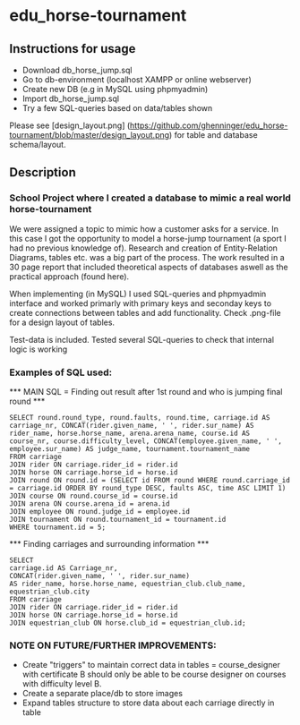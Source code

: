 # edu_horse-tournament

## Instructions for usage

- Download db_horse_jump.sql
- Go to db-environment (localhost XAMPP or online webserver)
- Create new DB (e.g in MySQL using phpmyadmin)
- Import db_horse_jump.sql
- Try a few SQL-queries based on data/tables shown

Please see [design_layout.png] (https://github.com/ghenninger/edu_horse-tournament/blob/master/design_layout.png) for table and database schema/layout.

## Description
### School Project where I created a database to mimic a real world horse-tournament

We were assigned a topic to mimic how a customer asks for a service. In this case I got the opportunity to model a horse-jump tournament (a sport I had no previous knowledge of). Research and creation of Entity-Relation Diagrams, tables etc. was a big part of the process. The work resulted in a 30 page report that included theoretical aspects of databases aswell as the practical approach (found here). 

When implementing (in MySQL) I used SQL-queries and phpmyadmin interface and worked primarly with primary keys and seconday keys to create connections between tables and add functionality. Check .png-file for a design layout of tables.

Test-data is included. Tested several SQL-queries to check that internal logic is working


### Examples of SQL used:

*** MAIN SQL = Finding out result after 1st round and who is jumping final round ***

```
SELECT round.round_type, round.faults, round.time, carriage.id AS carriage_nr, CONCAT(rider.given_name, ' ', rider.sur_name) AS rider_name, horse.horse_name, arena.arena_name, course.id AS course_nr, course.difficulty_level, CONCAT(employee.given_name, ' ', employee.sur_name) AS judge_name, tournament.tournament_name
FROM carriage
JOIN rider ON carriage.rider_id = rider.id
JOIN horse ON carriage.horse_id = horse.id
JOIN round ON round.id = (SELECT id FROM round WHERE round.carriage_id = carriage.id ORDER BY round_type DESC, faults ASC, time ASC LIMIT 1)
JOIN course ON round.course_id = course.id
JOIN arena ON course.arena_id = arena.id
JOIN employee ON round.judge_id = employee.id
JOIN tournament ON round.tournament_id = tournament.id
WHERE tournament.id = 5;
```

*** Finding carriages and surrounding information *** 

```
SELECT 
carriage.id AS Carriage_nr, 
CONCAT(rider.given_name, ' ', rider.sur_name) 
AS rider_name, horse.horse_name, equestrian_club.club_name, equestrian_club.city
FROM carriage 
JOIN rider ON carriage.rider_id = rider.id
JOIN horse ON carriage.horse_id = horse.id
JOIN equestrian_club ON horse.club_id = equestrian_club.id;
```

### NOTE ON FUTURE/FURTHER IMPROVEMENTS:
- Create "triggers" to maintain correct data in tables = course_designer with certificate B should only be able to be course designer on courses with difficulty level B.
- Create a separate place/db to store images
- Expand tables structure to store data about each carriage directly in table


